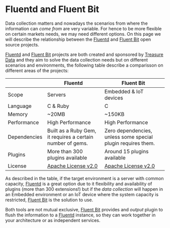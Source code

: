 # Fluentd and Fluent Bit

Data collection matters and nowadays the scenarios from where the information can _come from_ are very variable. For hence to be more flexible on certain markets needs, we may need different options. On this page we will describe the relationship between the [Fluentd](http://fluentd.org) and [Fluent Bit](http://fluentbit.io) open source projects.

[Fluentd](http://fluentd.org) and [Fluent Bit](http://fluentbit.io) projects are both created and sponsored by [Treasure Data](http://treasuredata.com) and they aim to solve the data collection needs but on different scenarios and environments, the following table describe a comparisson on different areas of the projects:

|                       | Fluentd               | Fluent Bit            |
|-----------------------|-----------------------|-----------------------|
| Scope                 | Servers               | Embedded & IoT devices|
| Language              | C & Ruby              | C                     |
| Memory                | ~20MB                 | ~150KB                |
| Performance           | High Performance      | High Performance      |
| Dependencies          | Built as a Ruby Gem, it requires a certain number of gems. | Zero dependencies, unless some special plugin requires them. |
| Plugins               | More than 300 plugins available | Around 15 plugins available|
| License               | [Apache License v2.0](http://www.apache.org/licenses/LICENSE-2.0) | [Apache License v2.0](http://www.apache.org/licenses/LICENSE-2.0)|

As described in the table, if the target environment is a server with common capacity, [Fluentd](http://fluentd.org) is a great option due to it flexibility and availability of plugins (more than 300 extensions!) but if the _data collection_ will happen in an Embedded environment or an IoT device where the system capacity is restricted, [Fluent Bit](http://fluentbit.io) is the solution to use.

Both tools are not mutual exclusive, [Fluent Bit](http://fluentbit.io) provides and _output_ plugin to flush the information to a [Fluentd](http://fluentd.org) instance, so they can work together in your architecture or as independent services.

